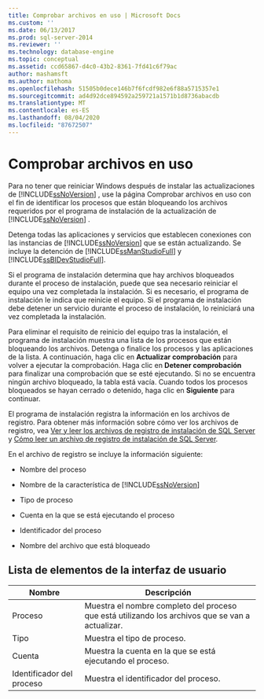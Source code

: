 ```yaml
---
title: Comprobar archivos en uso | Microsoft Docs
ms.custom: ''
ms.date: 06/13/2017
ms.prod: sql-server-2014
ms.reviewer: ''
ms.technology: database-engine
ms.topic: conceptual
ms.assetid: ccd65867-d4c0-43b2-8361-7fd41c6f79ac
author: mashamsft
ms.author: mathoma
ms.openlocfilehash: 51505b0dece146b7f6fcdf982e6f88a5715357e1
ms.sourcegitcommit: ad4d92dce894592a259721a1571b1d8736abacdb
ms.translationtype: MT
ms.contentlocale: es-ES
ms.lasthandoff: 08/04/2020
ms.locfileid: "87672507"
---
```

# <a name="check-files-in-use"></a>Comprobar archivos en uso
  Para no tener que reiniciar Windows después de instalar las actualizaciones de [!INCLUDE[ssNoVersion](../../includes/ssnoversion-md.md)] , use la página Comprobar archivos en uso con el fin de identificar los procesos que están bloqueando los archivos requeridos por el programa de instalación de la actualización de [!INCLUDE[ssNoVersion](../../includes/ssnoversion-md.md)] .  
  
 Detenga todas las aplicaciones y servicios que establecen conexiones con las instancias de [!INCLUDE[ssNoVersion](../../includes/ssnoversion-md.md)] que se están actualizando. Se incluye la detención de [!INCLUDE[ssManStudioFull](../../includes/ssmanstudiofull-md.md)] y [!INCLUDE[ssBIDevStudioFull](../../includes/ssbidevstudiofull-md.md)].  
  
 Si el programa de instalación determina que hay archivos bloqueados durante el proceso de instalación, puede que sea necesario reiniciar el equipo una vez completada la instalación. Si es necesario, el programa de instalación le indica que reinicie el equipo. Si el programa de instalación debe detener un servicio durante el proceso de instalación, lo reiniciará una vez completada la instalación.  
  
 Para eliminar el requisito de reinicio del equipo tras la instalación, el programa de instalación muestra una lista de los procesos que están bloqueando los archivos. Detenga o finalice los procesos y las aplicaciones de la lista. A continuación, haga clic en **Actualizar comprobación** para volver a ejecutar la comprobación. Haga clic en **Detener comprobación** para finalizar una comprobación que se esté ejecutando. Si no se encuentra ningún archivo bloqueado, la tabla está vacía. Cuando todos los procesos bloqueados se hayan cerrado o detenido, haga clic en **Siguiente** para continuar.  
  
 El programa de instalación registra la información en los archivos de registro. Para obtener más información sobre cómo ver los archivos de registro, vea [Ver y leer los archivos de registro de instalación de SQL Server](../../database-engine/install-windows/view-and-read-sql-server-setup-log-files.md) y [Cómo leer un archivo de registro de instalación de SQL Server](https://go.microsoft.com/fwlink/?LinkID=134490).  
  
 En el archivo de registro se incluye la información siguiente:  
  
-   Nombre del proceso  
  
-   Nombre de la característica de [!INCLUDE[ssNoVersion](../../includes/ssnoversion-md.md)]  
  
-   Tipo de proceso  
  
-   Cuenta en la que se está ejecutando el proceso  
  
-   Identificador del proceso  
  
-   Nombre del archivo que está bloqueado  
  
## <a name="ui-element-list"></a>Lista de elementos de la interfaz de usuario  
  
|Nombre|Descripción|  
|----------|-----------------|  
|Proceso|Muestra el nombre completo del proceso que está utilizando los archivos que se van a actualizar.|  
|Tipo|Muestra el tipo de proceso.|  
|Cuenta|Muestra la cuenta en la que se está ejecutando el proceso.|  
|Identificador del proceso|Muestra el identificador del proceso.|  
  
  
